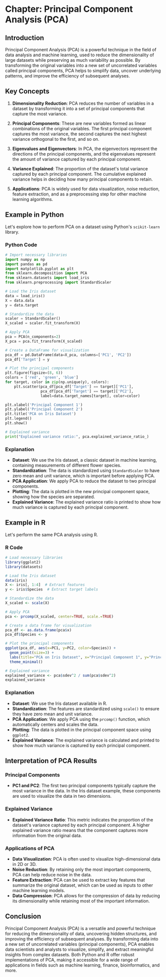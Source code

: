 # Chapter: Principal Component Analysis (PCA)

## Introduction

Principal Component Analysis (PCA) is a powerful technique in the field of data analysis and machine learning, used to reduce the dimensionality of large datasets while preserving as much variability as possible. By transforming the original variables into a new set of uncorrelated variables called principal components, PCA helps to simplify data, uncover underlying patterns, and improve the efficiency of subsequent analyses.

## Key Concepts

1. **Dimensionality Reduction**: PCA reduces the number of variables in a dataset by transforming it into a set of principal components that capture the most variance.
   
2. **Principal Components**: These are new variables formed as linear combinations of the original variables. The first principal component captures the most variance, the second captures the next highest variance orthogonal to the first, and so on.

3. **Eigenvalues and Eigenvectors**: In PCA, the eigenvectors represent the directions of the principal components, and the eigenvalues represent the amount of variance captured by each principal component.

4. **Variance Explained**: The proportion of the dataset's total variance captured by each principal component. The cumulative explained variance helps in deciding how many principal components to retain.

5. **Applications**: PCA is widely used for data visualization, noise reduction, feature extraction, and as a preprocessing step for other machine learning algorithms.

## Example in Python

Let's explore how to perform PCA on a dataset using Python's `scikit-learn` library.

### Python Code

```python
# Import necessary libraries
import numpy as np
import pandas as pd
import matplotlib.pyplot as plt
from sklearn.decomposition import PCA
from sklearn.datasets import load_iris
from sklearn.preprocessing import StandardScaler

# Load the Iris dataset
data = load_iris()
X = data.data
y = data.target

# Standardize the data
scaler = StandardScaler()
X_scaled = scaler.fit_transform(X)

# Apply PCA
pca = PCA(n_components=2)
X_pca = pca.fit_transform(X_scaled)

# Create a DataFrame for visualization
pca_df = pd.DataFrame(data=X_pca, columns=['PC1', 'PC2'])
pca_df['Target'] = y

# Plot the principal components
plt.figure(figsize=(8, 6))
colors = ['red', 'green', 'blue']
for target, color in zip(np.unique(y), colors):
    plt.scatter(pca_df[pca_df['Target'] == target]['PC1'], 
                pca_df[pca_df['Target'] == target]['PC2'], 
                label=data.target_names[target], color=color)

plt.xlabel('Principal Component 1')
plt.ylabel('Principal Component 2')
plt.title('PCA on Iris Dataset')
plt.legend()
plt.show()

# Explained variance
print("Explained variance ratio:", pca.explained_variance_ratio_)
```

### Explanation

- **Dataset**: We use the Iris dataset, a classic dataset in machine learning, containing measurements of different flower species.
- **Standardization**: The data is standardized using `StandardScaler` to have zero mean and unit variance, which is important before applying PCA.
- **PCA Application**: We apply PCA to reduce the dataset to two principal components.
- **Plotting**: The data is plotted in the new principal component space, showing how the species are separated.
- **Explained Variance**: The explained variance ratio is printed to show how much variance is captured by each principal component.

## Example in R

Let's perform the same PCA analysis using R.

### R Code

```r
# Load necessary libraries
library(ggplot2)
library(datasets)

# Load the Iris dataset
data(iris)
X <- iris[, 1:4]  # Extract features
y <- iris$Species  # Extract target labels

# Standardize the data
X_scaled <- scale(X)

# Apply PCA
pca <- prcomp(X_scaled, center=TRUE, scale.=TRUE)

# Create a data frame for visualization
pca_df <- as.data.frame(pca$x)
pca_df$Species <- y

# Plot the principal components
ggplot(pca_df, aes(x=PC1, y=PC2, color=Species)) +
  geom_point(size=3) +
  labs(title="PCA on Iris Dataset", x="Principal Component 1", y="Principal Component 2") +
  theme_minimal()

# Explained variance
explained_variance <- pca$sdev^2 / sum(pca$sdev^2)
explained_variance
```

### Explanation

- **Dataset**: We use the Iris dataset available in R.
- **Standardization**: The features are standardized using `scale()` to ensure they have zero mean and unit variance.
- **PCA Application**: We apply PCA using the `prcomp()` function, which automatically centers and scales the data.
- **Plotting**: The data is plotted in the principal component space using `ggplot2`.
- **Explained Variance**: The explained variance is calculated and printed to show how much variance is captured by each principal component.

## Interpretation of PCA Results

### Principal Components

- **PC1 and PC2**: The first two principal components typically capture the most variance in the data. In the Iris dataset example, these components are used to visualize the data in two dimensions.

### Explained Variance

- **Explained Variance Ratio**: This metric indicates the proportion of the dataset's variance captured by each principal component. A higher explained variance ratio means that the component captures more information from the original data.

### Applications of PCA

- **Data Visualization**: PCA is often used to visualize high-dimensional data in 2D or 3D.
- **Noise Reduction**: By retaining only the most important components, PCA can help reduce noise in the data.
- **Feature Extraction**: PCA can be used to extract key features that summarize the original dataset, which can be used as inputs to other machine learning models.
- **Data Compression**: PCA allows for the compression of data by reducing its dimensionality while retaining most of the important information.

## Conclusion

Principal Component Analysis (PCA) is a versatile and powerful technique for reducing the dimensionality of data, uncovering hidden structures, and improving the efficiency of subsequent analyses. By transforming data into a new set of uncorrelated variables (principal components), PCA enables data scientists and analysts to visualize, simplify, and extract meaningful insights from complex datasets. Both Python and R offer robust implementations of PCA, making it accessible for a wide range of applications in fields such as machine learning, finance, bioinformatics, and more.
